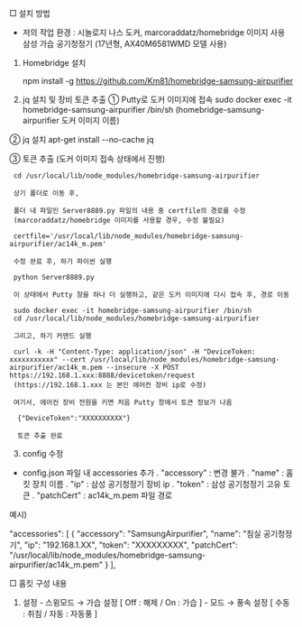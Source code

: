 □ 설치 방법
  * 저의 작업 환경 : 시놀로지 나스 도커, marcoraddatz/homebridge 이미지 사용
                    삼성 가습 공기청정기 (17년형, AX40M6581WMD 모델 사용)

 1) Homebridge 설치
   
    npm install -g https://github.com/Km81/homebridge-samsung-airpurifier

 2) jq 설치 및 장비 토큰 추출
   ① Putty로 도커 이미지에 접속
     sudo docker exec -it homebridge-samsung-airpurifier /bin/sh
     (homebridge-samsung-airpurifier 도커 이미지 이름)

   ② jq 설치
     apt-get install --no-cache jq

   ③ 토큰 추출 (도커 이미지 접속 상태에서 진행)

     cd /usr/local/lib/node_modules/homebridge-samsung-airpurifier
    
     상기 폴더로 이동 후,

     폴더 내 파일인 Server8889.py 파일의 내용 중 certfile의 경로를 수정 
     (marcoraddatz/homebridge 이미지를 사용할 경우, 수정 불필요)
    
     certfile='/usr/local/lib/node_modules/homebridge-samsung-airpurifier/ac14k_m.pem' 
    
     수정 완료 후, 하기 파이썬 실행

     python Server8889.py
 
     이 상태에서 Putty 창을 하나 더 실행하고, 같은 도커 이미지에 다시 접속 후, 경로 이동

     sudo docker exec -it homebridge-samsung-airpurifier /bin/sh
     cd /usr/local/lib/node_modules/homebridge-samsung-airpurifier

     그리고, 하기 커맨드 실행 

     curl -k -H "Content-Type: application/json" -H "DeviceToken: xxxxxxxxxxx" --cert /usr/local/lib/node_modules/homebridge-samsung-airpurifier/ac14k_m.pem --insecure -X POST https://192.168.1.xxx:8888/devicetoken/request
     (https://192.168.1.xxx 는 본인 에어컨 장비 ip로 수정)

     여기서, 에어컨 장비 전원을 키면 처음 Putty 창에서 토큰 정보가 나옴

      {"DeviceToken":"XXXXXXXXXX"} 

      토큰 추출 완료

 3) config 수정
   - config.json 파일 내 accessories 추가
     . "accessory" : 변경 불가 
     . "name" : 홈킷 장치 이름
     . "ip" : 삼성 공기청정기 장비 ip
     . "token" : 삼성 공기청정기 고유 토큰
     . "patchCert" : ac14k_m.pem 파일 경로    

  예시) 
 
  "accessories": [
	{
      "accessory": "SamsungAirpurifier",
      "name": "침실 공기청정기",
      "ip": "192.168.1.XX",
      "token": "XXXXXXXXX",
      "patchCert": "/usr/local/lib/node_modules/homebridge-samsung-airpurifier/ac14k_m.pem"
	}
  ],

□ 홈킷 구성 내용
  1) 설정
    - 스윙모드    →   가습 설정 [ Off : 해제 / On : 가습 ]
    - 모드        →   풍속 설정 [ 수동 : 취침 / 자동 : 자동풍 ]   
